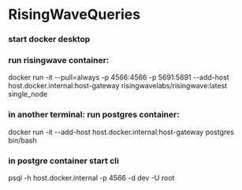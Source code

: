 # RisingWaveQueries

### start docker desktop

### run risingwave container:
docker run -it --pull=always -p 4566:4566 -p 5691:5691 --add-host host.docker.internal:host-gateway risingwavelabs/risingwave:latest single_node

### in another terminal: run postgres container:
docker run -it --add-host host.docker.internal:host-gateway postgres bin/bash

### in postgre container start cli
psql -h host.docker.internal -p 4566 -d dev -U root